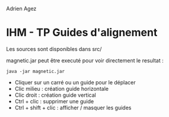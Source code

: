 Adrien Agez

# IHM - TP Guides d'alignement

Les sources sont disponibles dans src/

magnetic.jar peut être executé pour voir directement le resultat : 

    java -jar magnetic.jar

* Cliquer sur un carré ou un guide pour le déplacer
* Clic milieu : création guide horizontale
* Clic droit : création guide vertical
* Ctrl + clic : supprimer une guide
* Ctrl + shift + clic : afficher / masquer les guides


